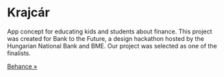 # Krajcár
App concept for educating kids and students about finance. This project was created for Bank to the Future, a design hackathon hosted by the Hungarian National Bank and BME. Our project was selected as one of the finalists.

[Behance »](https://www.behance.net/gallery/106267837/App-concept-for-edutainment)  